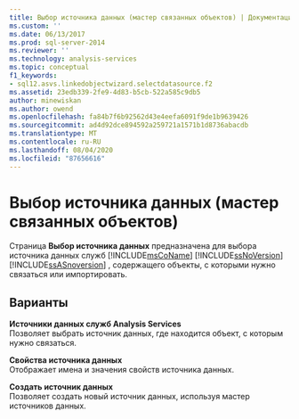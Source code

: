 ```yaml
---
title: Выбор источника данных (мастер связанных объектов) | Документация Майкрософт
ms.custom: ''
ms.date: 06/13/2017
ms.prod: sql-server-2014
ms.reviewer: ''
ms.technology: analysis-services
ms.topic: conceptual
f1_keywords:
- sql12.asvs.linkedobjectwizard.selectdatasource.f2
ms.assetid: 23edb339-2fe9-4d83-b5cb-522a585c9db5
author: minewiskan
ms.author: owend
ms.openlocfilehash: fa84b7f6b92562d43e4eefa6091f9de1b9639426
ms.sourcegitcommit: ad4d92dce894592a259721a1571b1d8736abacdb
ms.translationtype: MT
ms.contentlocale: ru-RU
ms.lasthandoff: 08/04/2020
ms.locfileid: "87656616"
---
```

# <a name="select-a-data-source-linked-object-wizard"></a>Выбор источника данных (мастер связанных объектов)
  Страница **Выбор источника данных** предназначена для выбора источника данных служб [!INCLUDE[msCoName](../includes/msconame-md.md)] [!INCLUDE[ssNoVersion](../includes/ssnoversion-md.md)] [!INCLUDE[ssASnoversion](../includes/ssasnoversion-md.md)] , содержащего объекты, с которыми нужно связаться или импортировать.  
  
## <a name="options"></a>Варианты  
 **Источники данных служб Analysis Services**  
 Позволяет выбрать источник данных, где находится объект, с которым нужно связаться.  
  
 **Свойства источника данных**  
 Отображает имена и значения свойств источника данных.  
  
 **Создать источник данных**  
 Позволяет создать новый источник данных, используя мастер источников данных.  
  
  
